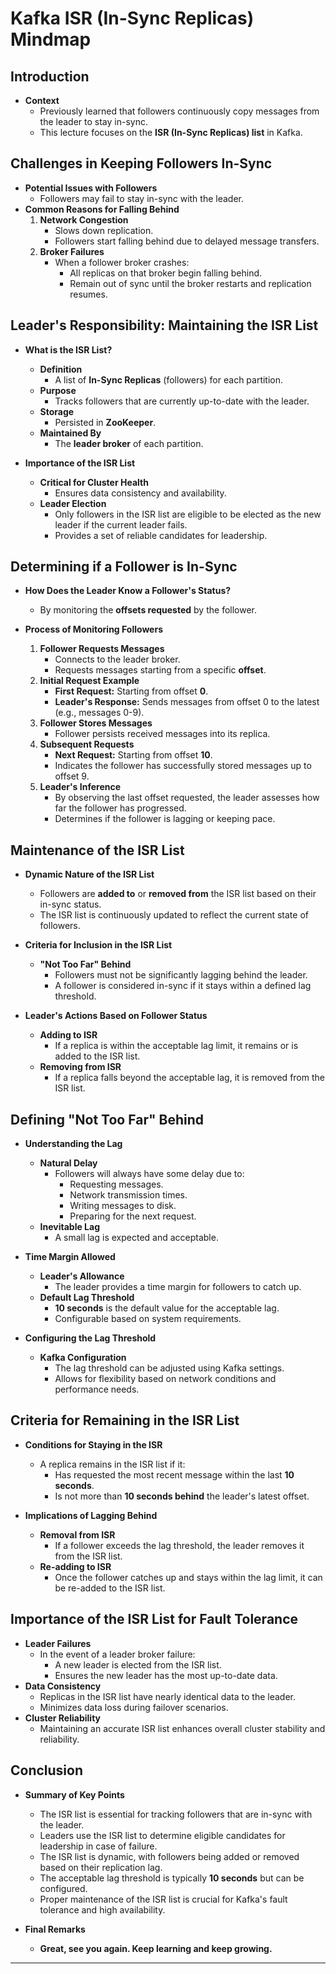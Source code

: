 # Kafka ISR (In-Sync Replicas) Mindmap

## Introduction

- **Context**
  - Previously learned that followers continuously copy messages from the leader to stay in-sync.
  - This lecture focuses on the **ISR (In-Sync Replicas) list** in Kafka.

## Challenges in Keeping Followers In-Sync

- **Potential Issues with Followers**
  - Followers may fail to stay in-sync with the leader.
- **Common Reasons for Falling Behind**
  1. **Network Congestion**
     - Slows down replication.
     - Followers start falling behind due to delayed message transfers.
  2. **Broker Failures**
     - When a follower broker crashes:
       - All replicas on that broker begin falling behind.
       - Remain out of sync until the broker restarts and replication resumes.

## Leader's Responsibility: Maintaining the ISR List

- **What is the ISR List?**
  - **Definition**
    - A list of **In-Sync Replicas** (followers) for each partition.
  - **Purpose**
    - Tracks followers that are currently up-to-date with the leader.
  - **Storage**
    - Persisted in **ZooKeeper**.
  - **Maintained By**
    - The **leader broker** of each partition.

- **Importance of the ISR List**
  - **Critical for Cluster Health**
    - Ensures data consistency and availability.
  - **Leader Election**
    - Only followers in the ISR list are eligible to be elected as the new leader if the current leader fails.
    - Provides a set of reliable candidates for leadership.

## Determining if a Follower is In-Sync

- **How Does the Leader Know a Follower's Status?**
  - By monitoring the **offsets requested** by the follower.

- **Process of Monitoring Followers**
  1. **Follower Requests Messages**
     - Connects to the leader broker.
     - Requests messages starting from a specific **offset**.
  2. **Initial Request Example**
     - **First Request:** Starting from offset **0**.
     - **Leader's Response:** Sends messages from offset 0 to the latest (e.g., messages 0-9).
  3. **Follower Stores Messages**
     - Follower persists received messages into its replica.
  4. **Subsequent Requests**
     - **Next Request:** Starting from offset **10**.
     - Indicates the follower has successfully stored messages up to offset 9.
  5. **Leader's Inference**
     - By observing the last offset requested, the leader assesses how far the follower has progressed.
     - Determines if the follower is lagging or keeping pace.

## Maintenance of the ISR List

- **Dynamic Nature of the ISR List**
  - Followers are **added to** or **removed from** the ISR list based on their in-sync status.
  - The ISR list is continuously updated to reflect the current state of followers.

- **Criteria for Inclusion in the ISR List**
  - **"Not Too Far" Behind**
    - Followers must not be significantly lagging behind the leader.
    - A follower is considered in-sync if it stays within a defined lag threshold.

- **Leader's Actions Based on Follower Status**
  - **Adding to ISR**
    - If a replica is within the acceptable lag limit, it remains or is added to the ISR list.
  - **Removing from ISR**
    - If a replica falls beyond the acceptable lag, it is removed from the ISR list.

## Defining "Not Too Far" Behind

- **Understanding the Lag**
  - **Natural Delay**
    - Followers will always have some delay due to:
      - Requesting messages.
      - Network transmission times.
      - Writing messages to disk.
      - Preparing for the next request.
  - **Inevitable Lag**
    - A small lag is expected and acceptable.

- **Time Margin Allowed**
  - **Leader's Allowance**
    - The leader provides a time margin for followers to catch up.
  - **Default Lag Threshold**
    - **10 seconds** is the default value for the acceptable lag.
    - Configurable based on system requirements.

- **Configuring the Lag Threshold**
  - **Kafka Configuration**
    - The lag threshold can be adjusted using Kafka settings.
    - Allows for flexibility based on network conditions and performance needs.

## Criteria for Remaining in the ISR List

- **Conditions for Staying in the ISR**
  - A replica remains in the ISR list if it:
    - Has requested the most recent message within the last **10 seconds**.
    - Is not more than **10 seconds behind** the leader's latest offset.

- **Implications of Lagging Behind**
  - **Removal from ISR**
    - If a follower exceeds the lag threshold, the leader removes it from the ISR list.
  - **Re-adding to ISR**
    - Once the follower catches up and stays within the lag limit, it can be re-added to the ISR list.

## Importance of the ISR List for Fault Tolerance

- **Leader Failures**
  - In the event of a leader broker failure:
    - A new leader is elected from the ISR list.
    - Ensures the new leader has the most up-to-date data.
- **Data Consistency**
  - Replicas in the ISR list have nearly identical data to the leader.
  - Minimizes data loss during failover scenarios.
- **Cluster Reliability**
  - Maintaining an accurate ISR list enhances overall cluster stability and reliability.

## Conclusion

- **Summary of Key Points**
  - The ISR list is essential for tracking followers that are in-sync with the leader.
  - Leaders use the ISR list to determine eligible candidates for leadership in case of failure.
  - The ISR list is dynamic, with followers being added or removed based on their replication lag.
  - The acceptable lag threshold is typically **10 seconds** but can be configured.
  - Proper maintenance of the ISR list is crucial for Kafka's fault tolerance and high availability.

- **Final Remarks**
  - **Great, see you again. Keep learning and keep growing.**

---

